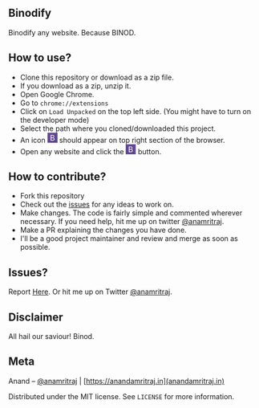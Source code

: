 ## Binodify

Binodify any website. Because BINOD.

## How to use?

- Clone this repository or download as a zip file.
- If you download as a zip, unzip it.
- Open Google Chrome.
- Go to `chrome://extensions`
- Click on `Load Unpacked` on the top left side. (You might have to turn on the developer mode)
- Select the path where you cloned/downloaded this project.
- An icon <img src="binod128x128.png" width="20"/> should appear on top right section of the browser.
- Open any website and click the <img src="binod128x128.png" width="20"/> button.

## How to contribute?

- Fork this repository
- Check out the [issues](https://github.com/anamritraj/google-photos-plus/issues) for any ideas to work on. 
- Make changes. The code is fairly simple and commented wherever necessary. If you need help, hit me up on twitter [@anamritraj](https://twitter.com/anamritraj).
- Make a PR explaining the changes you have done.
- I'll be a good project maintainer and review and merge as soon as possible.

## Issues?

Report [Here](https://github.com/anamritraj/binodify/issues/new). Or hit me up on Twitter [@anamritraj](https://twitter.com/anamritraj).

## Disclaimer

All hail our saviour! Binod.

## Meta

Anand – [@anamritraj](https://twitter.com/anamritraj) | [https://anandamritraj.in](anandamritraj.in) 

Distributed under the MIT license. See ``LICENSE`` for more information.
